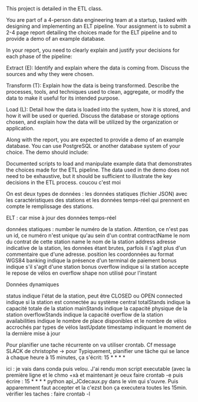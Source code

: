 This project is detailed in the ETL class.

You are part of a 4-person data engineering team at a startup, tasked with designing and implementing an ELT pipeline. Your assignment is to submit a 2-4 page report detailing the choices made for the ELT pipeline and to provide a demo of an example database.

In your report, you need to clearly explain and justify your decisions for each phase of the pipeline:

Extract (E): Identify and explain where the data is coming from. Discuss the sources and why they were chosen.

Transform (T): Explain how the data is being transformed. Describe the processes, tools, and techniques used to clean, aggregate, or modify the data to make it useful for its intended purpose.

Load (L): Detail how the data is loaded into the system, how it is stored, and how it will be used or queried. Discuss the database or storage options chosen, and explain how the data will be utilized by the organization or application.

Along with the report, you are expected to provide a demo of an example database. You can use PostgreSQL or another database system of your choice. The demo should include:

Documented scripts to load and manipulate example data that demonstrates the choices made for the ETL pipeline.
The data used in the demo does not need to be exhaustive, but it should be sufficient to illustrate the key decisions in the ETL process.
coucou c'est moi 


On est deux types de données : les données statiques (fichier JSON) avec les caractéristiques des stations et les données temps-réel qui prennent en compte le remplissage des stations. 

ELT : car mise à jour des données temps-réel 



données statiques : 
number le numéro de la station. Attention, ce n'est pas un id, ce numéro n'est unique qu'au sein d'un contrat
contractName le nom du contrat de cette station
name le nom de la station
address adresse indicative de la station, les données étant brutes, parfois il s'agit plus d'un commentaire que d'une adresse.
position les coordonnées au format WGS84
banking indique la présence d'un terminal de paiement
bonus indique s'il s'agit d'une station bonus
overflow indique si la station accepte le repose de vélos en overflow
shape non utilisé pour l'instant


Données dynamiques

status indique l'état de la station, peut être CLOSED ou OPEN
connected indique si la station est connectée au système central
totalStands indique la capacité totale de la station
mainStands indique la capacité physique de la station
overflowStands indique la capacité overflow de la station
availabilities indique le nombre de place disponibles et le nombre de vélos accrochés par types de vélos
lastUpdate timestamp indiquant le moment de la dernière mise à jour


Pour planifier une tache récurrente on va utiliser crontab. Cf message SLACK de christophe -> pour Typiquement, planifier une tâche qui se lance à chaque heure à 15 minutes, ça s'écrit:
15 * * * * 

ici : je vais dans conda puis velou. J'ai rendu mon script executable (avec la première ligne et le chmo +xà et maintenant je oeux faire crontab -e puis écrire : 15 * * * * python api_JCdecaux.py dans le vim qui s'ouvre. Puis apparemment faut accepter et la c'ezst bon ça executera toutes les 15min. 
vérifier les taches : faire crontab -l  
